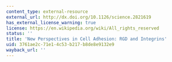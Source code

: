 ```yaml
---
content_type: external-resource
external_url: http://dx.doi.org/10.1126/science.2821619
has_external_license_warning: true
license: https://en.wikipedia.org/wiki/All_rights_reserved
status: ''
title: 'New Perspectives in Cell Adhesion: RGD and Integrins'
uid: 3761ae2c-71e1-4c53-b217-b8de8e9132e9
wayback_url: ''
---
```

